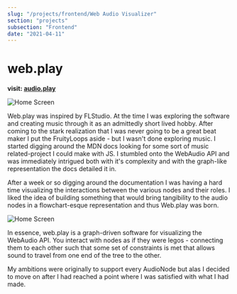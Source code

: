 ```yaml
---
slug: "/projects/frontend/Web Audio Visualizer"
section: "projects"
subsection: "Frontend"
date: "2021-04-11"
---
```


# web.play

**visit: [audio.play](https://zkirby.com/web_audio_visualizer/)**

![Home Screen](../../writing/audio-home.png)

Web.play was inspired by FLStudio. At the time I was exploring the software and creating music through it as an admittedly short lived hobby. After coming to the stark realization that I was never going to be a great beat maker I put the FruityLoops aside - but I wasn't done exploring music. I started digging around the MDN docs looking for some sort of music related-project I could make with JS. I stumbled onto the WebAudio API and was immediately intrigued both with it's complexity and with the graph-like representation the docs detailed it in.

After a week or so digging around the documentation I was having a hard time visualizing the interactions between the various nodes and their roles. I liked the idea of building something that would bring tangibility to the audio nodes in a flowchart-esque representation and thus Web.play was born.

![Home Screen](../../writing/audio-play.png)

In essence, web.play is a graph-driven software for visualizing the WebAudio API. You interact with nodes as if they were legos - connecting them to each other such that some set of constraints is met that allows sound to travel from one end of the tree to the other.

My ambitions were originally to support every AudioNode but alas I decided to move on after I had reached a point where I was satisfied with what I had made.
